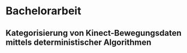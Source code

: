 # Bachelorarbeit

## Kategorisierung von Kinect-Bewegungsdaten mittels deterministischer Algorithmen